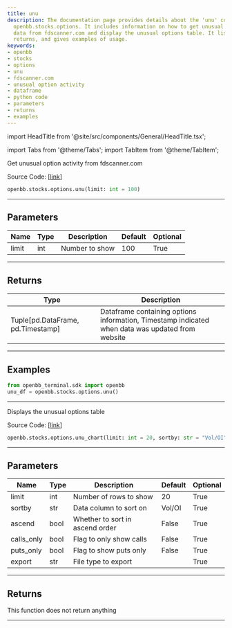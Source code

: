 ```yaml
---
title: unu
description: The documentation page provides details about the 'unu' command from
  openbb.stocks.options. It includes information on how to get unusual option activity
  data from fdscanner.com and display the unusual options table. It lists parameters,
  returns, and gives examples of usage.
keywords:
- openbb
- stocks
- options
- unu
- fdscanner.com
- unusual option activity
- dataframe
- python code
- parameters
- returns
- examples
---
```


import HeadTitle from '@site/src/components/General/HeadTitle.tsx';

<HeadTitle title="stocks.options.unu - Reference | OpenBB SDK Docs" />

import Tabs from '@theme/Tabs';
import TabItem from '@theme/TabItem';

<Tabs>
<TabItem value="model" label="Model" default>

Get unusual option activity from fdscanner.com

Source Code: [[link](https://github.com/OpenBB-finance/OpenBBTerminal/tree/main/openbb_terminal/stocks/options/fdscanner_model.py#L19)]

```python
openbb.stocks.options.unu(limit: int = 100)
```

---

## Parameters

| Name | Type | Description | Default | Optional |
| ---- | ---- | ----------- | ------- | -------- |
| limit | int | Number to show | 100 | True |


---

## Returns

| Type | Description |
| ---- | ----------- |
| Tuple[pd.DataFrame, pd.Timestamp] | Dataframe containing options information, Timestamp indicated when data was updated from website |
---

## Examples

```python
from openbb_terminal.sdk import openbb
unu_df = openbb.stocks.options.unu()
```

---

</TabItem>
<TabItem value="view" label="Chart">

Displays the unusual options table

Source Code: [[link](https://github.com/OpenBB-finance/OpenBBTerminal/tree/main/openbb_terminal/stocks/options/fdscanner_view.py#L15)]

```python
openbb.stocks.options.unu_chart(limit: int = 20, sortby: str = "Vol/OI", ascend: bool = False, calls_only: bool = False, puts_only: bool = False, export: str = "")
```

---

## Parameters

| Name | Type | Description | Default | Optional |
| ---- | ---- | ----------- | ------- | -------- |
| limit | int | Number of rows to show | 20 | True |
| sortby | str | Data column to sort on | Vol/OI | True |
| ascend | bool | Whether to sort in ascend order | False | True |
| calls_only | bool | Flag to only show calls | False | True |
| puts_only | bool | Flag to show puts only | False | True |
| export | str | File type to export |  | True |


---

## Returns

This function does not return anything

---

</TabItem>
</Tabs>

